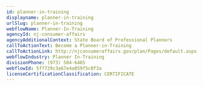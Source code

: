 ```yaml
---
id: planner-in-training
displayname: planner-in-training
urlSlug: planner-in-training
webflowName: Planner-In-Training
agencyId: nj-consumer-affairs
agencyAdditionalContext: State Board of Professional Planners
callToActionText: Become a Planner-in-Training
callToActionLink: http://njconsumeraffairs.gov/plan/Pages/default.aspx
webflowIndustry: Planner In-Training
divisionPhone: (973) 504-6465
webflowId: 5f7729c3a67e4a059f5c0f3a
licenseCertificationClassification: CERTIFICATE
---
```

